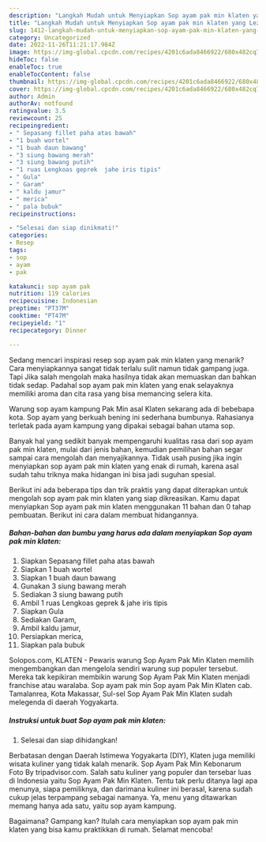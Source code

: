 ```yaml
---
description: "Langkah Mudah untuk Menyiapkan Sop ayam pak min klaten yang Lezat Sekali, Buat Buka Puasa Enak"
title: "Langkah Mudah untuk Menyiapkan Sop ayam pak min klaten yang Lezat Sekali, Buat Buka Puasa Enak"
slug: 1412-langkah-mudah-untuk-menyiapkan-sop-ayam-pak-min-klaten-yang-lezat-sekali-buat-buka-puasa-enak
category: Uncategorized
date: 2022-11-26T11:21:17.984Z
image: https://img-global.cpcdn.com/recipes/4201c6ada8466922/680x482cq70/sop-ayam-pak-min-klaten-foto-resep-utama.jpg
hideToc: false
enableToc: true
enableTocContent: false
thumbnail: https://img-global.cpcdn.com/recipes/4201c6ada8466922/680x482cq70/sop-ayam-pak-min-klaten-foto-resep-utama.jpg
cover: https://img-global.cpcdn.com/recipes/4201c6ada8466922/680x482cq70/sop-ayam-pak-min-klaten-foto-resep-utama.jpg
author: Admin
authorAv: notfound
ratingvalue: 3.5
reviewcount: 25
recipeingredient:
- " Sepasang fillet paha atas bawah"
- "1 buah wortel"
- "1 buah daun bawang"
- "3 siung bawang merah"
- "3 siung bawang putih"
- "1 ruas Lengkoas geprek  jahe iris tipis"
- " Gula"
- " Garam"
- " kaldu jamur"
- " merica"
- " pala bubuk"
recipeinstructions:

- "Selesai dan siap dinikmati!"
categories:
- Resep
tags:
- sop
- ayam
- pak

katakunci: sop ayam pak 
nutrition: 119 calories
recipecuisine: Indonesian
preptime: "PT37M"
cooktime: "PT47M"
recipeyield: "1"
recipecategory: Dinner

---
```



Sedang mencari inspirasi resep sop ayam pak min klaten yang menarik? Cara menyiapkannya sangat tidak terlalu sulit namun tidak gampang juga. Tapi Jika salah mengolah maka hasilnya tidak akan memuaskan dan bahkan tidak sedap. Padahal sop ayam pak min klaten yang enak selayaknya memiliki aroma dan cita rasa yang bisa memancing selera kita.


Warung sop ayam kampung Pak Min asal Klaten sekarang ada di bebebapa kota. Sop ayam yang berkuah bening ini sederhana bumbunya. Rahasianya terletak pada ayam kampung yang dipakai sebagai bahan utama sop.

Banyak hal yang sedikit banyak mempengaruhi kualitas rasa dari sop ayam pak min klaten, mulai dari jenis bahan, kemudian pemilihan bahan segar sampai cara mengolah dan menyajikannya. Tidak usah pusing jika ingin menyiapkan sop ayam pak min klaten yang enak di rumah, karena asal sudah tahu triknya maka hidangan ini bisa jadi suguhan spesial.


Berikut ini ada beberapa tips dan trik praktis yang dapat diterapkan untuk mengolah sop ayam pak min klaten yang siap dikreasikan. Kamu dapat menyiapkan Sop ayam pak min klaten menggunakan 11 bahan dan 0 tahap pembuatan. Berikut ini cara dalam membuat hidangannya.

<!--inarticleads1-->

##### Bahan-bahan dan bumbu yang harus ada dalam menyiapkan Sop ayam pak min klaten:

1. Siapkan  Sepasang fillet paha atas bawah
1. Siapkan 1 buah wortel
1. Siapkan 1 buah daun bawang
1. Gunakan 3 siung bawang merah
1. Sediakan 3 siung bawang putih
1. Ambil 1 ruas Lengkoas geprek &amp; jahe iris tipis
1. Siapkan  Gula
1. Sediakan  Garam,
1. Ambil  kaldu jamur,
1. Persiapkan  merica,
1. Siapkan  pala bubuk


Solopos.com, KLATEN - Pewaris warung Sop Ayam Pak Min Klaten memilih mengembangkan dan mengelola sendiri warung sup populer tersebut. Mereka tak kepikiran membikin warung Sop Ayam Pak Min Klaten menjadi franchise atau waralaba. Sop ayam pak min Sop ayam Pak Min Klaten cab. Tamalanrea, Kota Makassar, Sul-sel Sop Ayam Pak Min Klaten sudah melegenda di daerah Yogyakarta. 

<!--inarticleads2-->

##### Instruksi untuk buat Sop ayam pak min klaten:


1. Selesai dan siap dihidangkan!

Berbatasan dengan Daerah Istimewa Yogyakarta (DIY), Klaten juga memiliki wisata kuliner yang tidak kalah menarik. Sop Ayam Pak Min Kebonarum ️ Foto By tripadvisor.com. Salah satu kuliner yang populer dan tersebar luas di Indonesia yaitu Sop Ayam Pak Min Klaten. Tentu tak perlu ditanya lagi apa menunya, siapa pemiliknya, dan darimana kuliner ini berasal, karena sudah cukup jelas terpampang sebagai namanya. Ya, menu yang ditawarkan memang hanya ada satu, yaitu sop ayam kampung. 

Bagaimana? Gampang kan? Itulah cara menyiapkan sop ayam pak min klaten yang bisa kamu praktikkan di rumah. Selamat mencoba!
